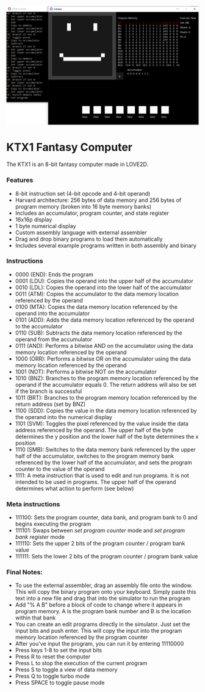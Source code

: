 [![](https://github.com/KINGTUT10101/KTX1FantasyComputer/blob/main/thumbnail.png)](https://github.com/KINGTUT10101/KTX1FantasyComputer/blob/main/thumbnail.png)
# KTX1 Fantasy Computer
The KTX1 is an 8-bit fantasy computer made in LOVE2D.


### Features
- 8-bit instruction set (4-bit opcode and 4-bit operand)
- Harvard architecture: 256 bytes of data memory and 256 bytes of program memory (broken into 16 byte memory banks)
- Includes an accumulator, program counter, and state register
- 16x16p display
- 1 byte numerical display
- Custom assembly language with external assembler
- Drag and drop binary programs to load them automatically
- Includes several example programs written in both assembly and binary

### Instructions
- 0000 (END): Ends the program
- 0001 (LDU): Copies the operand into the upper half of the accumulator
- 0010 (LDL): Copies the operand into the lower half of the accumulator
- 0011 (ATM): Copies the accumulator to the data memory location referenced by the operand
- 0100 (MTA): Copies the data memory location referenced by the operand into the accumulator
- 0101 (ADD): Adds the data memory location referenced by the operand to the accumulator
- 0110 (SUB): Subtracts the data memory location referenced by the operand from the accumulator
- 0111 (AND): Performs a bitwise AND on the accumulator using the data memory location referenced by the operand
- 1000 (ORR): Performs a bitwise OR on the accumulator using the data memory location referenced by the operand
- 1001 (NOT): Performs a bitwise NOT on the accumulator
- 1010 (BNZ): Branches to the program memory location referenced by the operand if the accumulator equals 0. The return address will also be set if the branch is successful
- 1011 (BRT): Branches to the program memory location referenced by the return address (set by BNZ)
- 1100 (SDD): Copies the value in the data memory location referenced by the operand into the numerical display
- 1101 (SVM): Toggles the pixel referenced by the value inside the data address referenced by the operand. The upper half of the byte determines the y position and the lower half of the byte determines the x position
- 1110 (SMB): Switches to the data memory bank referenced by the upper half of the accumulator, switches to the program memory bank referenced by the lower half of the accumulator, and sets the program counter to the value of the operand
- 1111: A meta instruction that is used to edit and run programs. It is not intended to be used in programs. The upper half of the operand determines what action to perform (see below)

### Meta instructions
- 111100: Sets the program counter, data bank, and program bank to 0 and begins executing the program
- 111101: Swaps between *set program counter* mode and *set program bank register* mode
- 111110: Sets the upper 2 bits of the program counter / program bank value
- 111111: Sets the lower 2 bits of the program counter / program bank value

### Final Notes:
- To use the external assembler, drag an assembly file onto the window. This will copy the binary program onto your keyboard. Simply paste this text into a new file and drag that into the simulator to run the program
- Add "% A B" before a block of code to change where it appears in program memory. A is the program bank number and B is the location within that bank
- You can create an edit programs directly in the simulator. Just set the input bits and push enter. This will copy the input into the program memory location referenced by the program counter
- After you've input the program, you can run it by entering 11110000
- Press keys 1-8 to set the input bits
- Press R to reset the computer
- Press L to stop the execution of the current program
- Press S to toggle a view of data memory
- Press Q to toggle turbo mode
- Press SPACE to toggle pause mode
